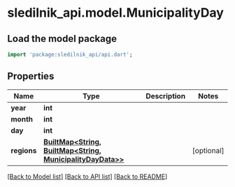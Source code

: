 # sledilnik_api.model.MunicipalityDay

## Load the model package
```dart
import 'package:sledilnik_api/api.dart';
```

## Properties
Name | Type | Description | Notes
------------ | ------------- | ------------- | -------------
**year** | **int** |  | 
**month** | **int** |  | 
**day** | **int** |  | 
**regions** | [**BuiltMap<String, BuiltMap<String, MunicipalityDayData>>**](BuiltMap.md) |  | [optional] 

[[Back to Model list]](../README.md#documentation-for-models) [[Back to API list]](../README.md#documentation-for-api-endpoints) [[Back to README]](../README.md)


